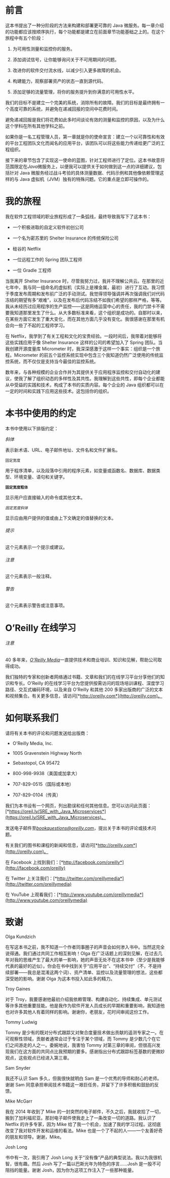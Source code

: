 # 前言

这本书提出了一种分阶段的方法来构建和部署更可靠的 Java 微服务。每一章介绍的功能都应该按顺序执行，每个功能都是建立在前面章节功能基础之上的。在这个旅程中有五个阶段：

1.  为可用性测量和监控你的服务。

1.  添加调试信号，让你能够询问关于不可用期间的问题。

1.  改进你的软件交付流水线，以减少引入更多故障的机会。

1.  构建能力，观察部署资产的状态一直到源代码。

1.  添加足够的流量管理，将你的服务提升到你满意的可用性水平。

我们的目标不是建立一个完美的系统，消除所有的故障。我们的目标是最终拥有一个高度可靠的系统，并避免在递减回报的空间中花费时间。

避免递减回报是我们将花费如此多时间谈论有效的测量和监控的原因，以及为什么这个学科在所有其他学科之前。

如果你是一名工程管理人员，第一章就是你的使命宣言：建立一个以可靠性和有效的平台工程团队文化而闻名的应用平台，该团队可以将这些能力传递给更广泛的工程组织。

接下来的章节包含了实现这一使命的蓝图，针对工程师进行了定位。这本书故意将范围限定在*Java*微服务上，以便我可以提供关于如何做到这一点的详细建议，包括针对 Java 微服务经过战斗考验的具体测量数据、代码示例和其他像依赖管理这样的与 Java 虚拟机（JVM）独有的特殊问题。它的重点是立即可操作的。

# 我的旅程

我在软件工程领域的职业旅程形成了一条弧线，最终导致我写下了这本书：

+   一个积极进取的自定义软件初创公司

+   一个名为密苏里的 Shelter Insurance 的传统保险公司

+   硅谷的 Netflix

+   一位远程工作的 Spring 团队工程师

+   一位 Gradle 工程师

当我离开 Shelter Insurance 时，尽管我努力过，我并不理解公共云。在那里的近七年中，我与同一组命名的虚拟机（实际上是裸金属，最初）进行了互动。我习惯于季度发布周期和发布前广泛的手动测试。我觉得领导强调并再次强调我们对代码冻结的期望有多“艰难”，以及在发布后代码冻结不如我们希望的那样严格，等等。我从未经历过应用程序的生产监控——这是网络运营中心的责任，我的门禁卡不需要我知道那里发生了什么。从大多数标准来看，这个组织是成功的。自那时以来，在某些方面它发生了重大变化，而在其他方面几乎没有变化。我很感谢在那里有机会向一些了不起的工程师学习。

在 Netflix，我学到了有关工程和文化的宝贵经验。一段时间后，我带着对能够将这些实践应用于像 Shelter Insurance 这样的公司的希望加入了 Spring 团队。当我创建开源度量库 Micrometer 时，我深深感激于这样一个事实：组织是一个旅程。Micrometer 的前五个监控系统实现中包含三个我知道仍然广泛使用的传统监控系统，而不仅仅是支持当今最佳的监控系统。

数年来，与各种规模的企业合作并为其提供关于应用程序监控和交付自动化的建议，使我了解了组织动态的多样性及其共性。我理解到这些共性，即每个企业都能从中受益的实践和技术，构成了本书的实质内容。每个企业的 Java 组织都可以在一定的时间和实践下应用这些技术。这包括你的组织。

# 本书中使用的约定

本书中使用以下排版约定：

*斜体*

表示新术语、URL、电子邮件地址、文件名和文件扩展名。

`固定宽度`

用于程序清单，以及段落中引用的程序元素，如变量或函数名、数据库、数据类型、环境变量、语句和关键字。

**`固定宽度粗体`**

显示用户应直接输入的命令或其他文本。

*`固定宽度斜体`*

显示应由用户提供的值或由上下文确定的值替换的文本。

###### 提示

这个元素表示一个提示或建议。

###### 注意

这个元素表示一般注释。

###### 警告

这个元素表示警告或注意事项。

# O’Reilly 在线学习

###### 注意

40 多年来，[*O’Reilly Media*](http://oreilly.com)一直提供技术和商业培训、知识和见解，帮助公司取得成功。

我们独特的专家和创新者网络通过书籍、文章和我们的在线学习平台分享他们的知识和专长。O'Reilly 的在线学习平台为您提供按需访问的现场培训课程、深度学习路径、交互式编码环境，以及来自 O'Reilly 和其他 200 多家出版商的广泛的文本和视频集合。有关更多信息，请访问[*http://oreilly.com*](http://oreilly.com)。

# 如何联系我们

请将有关本书的评论和问题发送给出版商：

+   O'Reilly Media, Inc.

+   1005 Gravenstein Highway North

+   Sebastopol, CA 95472

+   800-998-9938（美国或加拿大）

+   707-829-0515（国际或本地）

+   707-829-0104（传真）

我们为本书设有一个网页，列出勘误和任何其他信息。您可以访问此页面：[*https://oreil.ly/SRE_with_Java_Microservices*](https://oreil.ly/SRE_with_Java_Microservices)。

发送电子邮件至*bookquestions@oreilly.com*，提出关于本书的评论或技术问题。

有关我们的图书和课程的新闻和信息，请访问[*http://oreilly.com*](http://oreilly.com)。

在 Facebook 上找到我们：[*http://facebook.com/oreilly*](http://facebook.com/oreilly)

在 Twitter 上关注我们：[*http://twitter.com/oreillymedia*](http://twitter.com/oreillymedia)

在 YouTube 上观看我们：[*http://www.youtube.com/oreillymedia*](http://www.youtube.com/oreillymedia)

# 致谢

Olga Kundzich

在写这本书之前，我不知道一个作者同事圈子的声音会如何渗入书中。当然这完全说得通。我们通过共同工作相互影响！Olga 在广泛话题上的深刻见解，在过去几年对我的思维产生了最大的单一影响，她的声音无处不在这本书中（至少是我能够代表的最好的近似）。你会在书中找到关于“应用平台”、“持续交付”（不，不是持续部署——我总是混淆这两个词）、资产清单、监控以及流量管理的想法，这些都深受她的影响。谢谢 Olga 为这本书投入如此多的精力。

Troy Gaines

对于 Troy，我要感谢他最初介绍我依赖管理、构建自动化、持续集成、单元测试等许多其他重要技能。他是我作为软件开发人员成长的早期和重要影响，我知道他也对许多其他人有着同样的影响。谢谢你，老朋友，花时间审阅这份工作。

Tommy Ludwig

Tommy 是少有的既对分布式跟踪又对聚合度量技术做出贡献的遥测专家之一。在可观察性领域，贡献者通常会过于专注于某个领域，而 Tommy 是少数几个在它们之间游走的人之一。委婉地说，我害怕 Tommy 对第三章的审阅，但很高兴发现我们在这方面的共同点比我预期的要多。感谢指出分布式跟踪标签基数的更微妙观点，这些观点已经进入第三章。

Sam Snyder

我还不认识 Sam 多久，但我很快就明白 Sam 是一个优秀的导师和耐心的老师。谢谢 Sam 同意承担审阅技术书籍这一艰巨任务，并留下了许多积极和鼓励的反馈。

Mike McGarr

我在 2014 年收到了 Mike 的一封突然的电子邮件，不久之后，我就收拾了一切，搬到了加利福尼亚。那封电子邮件使我走上了一条改变一切的道路。我认识了 Netflix 的许多专家，因为 Mike 给了我一个机会，加速了我的学习过程。这彻底改变了我对软件开发和运维的看法。Mike 也是一个了不起的人——一个友善好奇的朋友和领导。谢谢，Mike。

Josh Long

书中有一次，我引用了 Josh Long 关于“没有像”产品的典型说法。我以为我很机智，很有趣。然后 Josh 写了一篇以巴斯光年为特色的序言……Josh 是一股不可阻挡的能量。谢谢 Josh，因为你为这项工作注入了一些那种能量。
